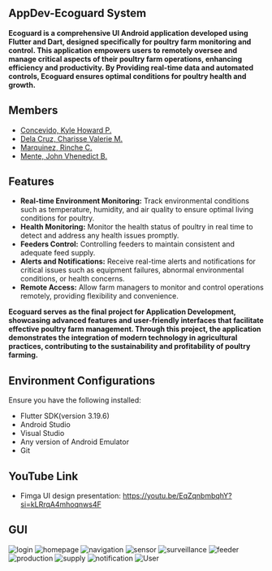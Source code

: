 ## AppDev-Ecoguard System

**Ecoguard is a comprehensive UI Android application developed using Flutter and Dart, designed specifically for poultry farm monitoring and control. 
This application empowers users to remotely oversee and manage critical aspects of their poultry farm operations, enhancing efficiency and productivity. 
By Providing real-time data and automated controls, Ecoguard ensures optimal conditions for poultry health and growth.**

## Members
* [Concevido, Kyle Howard P.](https://github.com/Howard2002)
* [Dela Cruz, Charisse Valerie M.](https://github.com/CharisseValerie)
* [Marquinez, Rinche C.](https://github.com/RincheMarquinez31)
* [Mente, John Vhenedict B.](https://github.com/Vhenedict-Mente)

## Features
* **Real-time Environment Monitoring:** Track environmental conditions such as temperature, humidity, and air quality to ensure optimal living conditions for poultry.
* **Health Monitoring:** Monitor the health status of poultry in real time to detect and address any health issues promptly.
* **Feeders Control:** Controlling feeders to maintain consistent and adequate feed supply.
* **Alerts and Notifications:** Receive real-time alerts and notifications for critical issues such as equipment failures, abnormal environmental conditions, or health concerns.
* **Remote Access:** Allow farm managers to monitor and control operations remotely, providing flexibility and convenience.

**Ecoguard serves as the final project for Application Development, showcasing advanced features and user-friendly interfaces that facilitate effective poultry farm management.
   Through this project, the application demonstrates the integration of modern technology in agricultural practices, contributing to the sustainability and profitability of poultry farming.**

## Environment Configurations
Ensure you have the following installed:
* Flutter SDK(version 3.19.6)
* Android Studio
* Visual Studio
* Any version of Android Emulator
* Git

## YouTube Link
* Fimga UI design presentation: https://youtu.be/EqZqnbmbqhY?si=kLRrqA4mhoqnws4F

## GUI
![login](https://github.com/user-attachments/assets/d4f19e6c-b8de-45e1-b8c3-d0955f446f9a)
![homepage](https://github.com/user-attachments/assets/4632f1e1-5ffa-43e5-9baf-823bb9c400be)
![navigation](https://github.com/user-attachments/assets/d320a75a-5020-4e5a-ae78-47ecea084caf)
![sensor](https://github.com/user-attachments/assets/27fad5fc-1cfa-4ddc-896a-b2e4dada2d2d)
![surveillance](https://github.com/user-attachments/assets/e4edf7da-ca69-463c-8eb5-d54f3153e903)
![feeder](https://github.com/user-attachments/assets/6f8cf268-44bb-47c3-a3cc-b38615cc9408)
![production](https://github.com/user-attachments/assets/f9b6dd40-345d-4a45-b219-bc733c5031e2)
![supply](https://github.com/user-attachments/assets/9b0acdd3-7cb1-4397-9fcb-407ceebb9599)
![notification](https://github.com/user-attachments/assets/df5f57e8-a312-4b29-af75-52bbba37c9f9)
![User](https://github.com/user-attachments/assets/9a8d5e40-62b1-4525-939f-3a003d0bd1a2)




